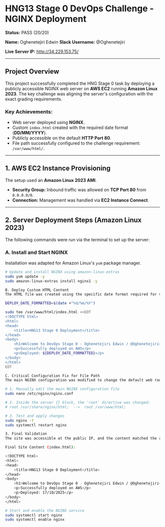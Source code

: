 # HNG13 Stage 0 DevOps Challenge - NGINX Deployment

**Status:** PASS (20/20)

**Name:** Oghenetejiri Edwin
**Slack Username:** @Oghenetejiri

**Live Server IP:** http://34.229.153.75/

---

## Project Overview

This project successfully completed the HNG Stage 0 task by deploying a publicly accessible NGINX web server on **AWS EC2** running **Amazon Linux 2023**. The key challenge was aligning the server's configuration with the exact grading requirements.

### Key Achievements:
* Web server deployed using **NGINX**.
* Custom `index.html` created with the required date format (**DD/MM/YYYY**).
* Publicly accessible on the default **HTTP Port 80**.
* File path successfully configured to the challenge requirement: `/var/www/html/`.

---

## 1. AWS EC2 Instance Provisioning

The setup used an **Amazon Linux 2023 AMI**.

* **Security Group:** Inbound traffic was allowed on **TCP Port 80** from `0.0.0.0/0`.
* **Connection:** Management was handled via **EC2 Instance Connect**.

---

## 2. Server Deployment Steps (Amazon Linux 2023)

The following commands were run via the terminal to set up the server:

### A. Install and Start NGINX
Installation was adapted for Amazon Linux's `yum` package manager.

```bash
# Update and install NGINX using amazon-linux-extras
sudo yum update -y
sudo amazon-linux-extras install nginx1 -y

B. Deploy Custom HTML Content
The HTML file was created using the specific date format required for validation.

DEPLOY_DATE_FORMATTED=$(date +"%d/%m/%Y")

sudo tee /var/www/html/index.html <<EOT
<!DOCTYPE html>
<html>
<head>
    <title>HNG13 Stage 0 Deployment</title>
</head>
<body>
    <h1>Welcome to DevOps Stage 0 - Oghenetejiri Edwin / @Oghenetejiri</h1>
    <p>Successfully deployed on AWS</p>
    <p>Deployed: ${DEPLOY_DATE_FORMATTED}</p>
</body>
</html>
EOT

C. Critical Configuration Fix for File Path
The main NGINX configuration was modified to change the default web root path.

# 1. Manually edit the main NGINX configuration file
sudo nano /etc/nginx/nginx.conf 

# 2. Inside the server {} block, the 'root' directive was changed:
# root /usr/share/nginx/html;  -->  root /var/www/html;

# 3. Test and apply changes
sudo nginx -t
sudo systemctl restart nginx

3. Final Validation
The site was accessible at the public IP, and the content matched the requirements for a 20/20 PASS.

Final Site Content (index.html):

<!DOCTYPE html>
<html>
<head>
    <title>HNG13 Stage 0 Deployment</title>
</head>
<body>
    <h1>Welcome to DevOps Stage 0 - Oghenetejiri Edwin / @Oghenetejiri</h1>
    <p>Successfully deployed on AWS</p>
    <p>Deployed: 17/10/2025</p>
</body>
</html>

# Start and enable the NGINX service
sudo systemctl start nginx
sudo systemctl enable nginx
